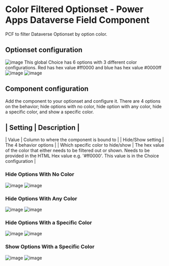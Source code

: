 # Color Filtered Optionset - Power Apps Dataverse Field Component
PCF to filter Dataverse Optionset by option color.

## Optionset configuration
![image](https://user-images.githubusercontent.com/5312410/224936282-c6dcf60a-8865-41f3-965f-2827b55d8cb8.png)
This global Choice has 6 options with 3 different color configurations. Red has hex value #ff0000 and blue has hex value #0000ff
![image](https://user-images.githubusercontent.com/5312410/224936467-76925998-2690-4659-9630-b5a16201cf3b.png)
![image](https://user-images.githubusercontent.com/5312410/224936525-2b0ecd1c-36c3-45e5-8d76-a89974b8b306.png)

## Component configuration
Add the component to your optionset and configure it. There are 4 options on the behavior; hide options with no color, hide option with any color, hide a specific color, and show a specific color.

| Setting | Description |
-----------
| Value | Column to where the component is bound to |
| Hide/Show setting | The 4 behavior options |
| Which specific color to hide/show | The hex value of the color that either needs to be filtered out or shown. Needs to be provided in the HTML Hex value e.g. '#ff0000'. This value is in the Choice configuration |

### Hide Options With No Color
![image](https://user-images.githubusercontent.com/5312410/224937170-5338a2ca-de26-47f4-9ab4-bd2de05588d6.png)
![image](https://user-images.githubusercontent.com/5312410/224937197-1d361d70-fee0-4c2e-a855-0b3070f17afe.png)

### Hide Options With Any Color
![image](https://user-images.githubusercontent.com/5312410/224937316-24dee13a-c234-4b74-bc9c-117bbec5e8e1.png)
![image](https://user-images.githubusercontent.com/5312410/224937343-1b4b4529-ab17-473e-be39-1879324fcf1c.png)

### Hide Options With a Specific Color
![image](https://user-images.githubusercontent.com/5312410/224937448-6b8de365-2874-4582-9a1c-f1c93614dcb7.png)
![image](https://user-images.githubusercontent.com/5312410/224937477-d9a39b99-416c-441b-8294-a1bef8241187.png)

### Show Options With a Specific Color
![image](https://user-images.githubusercontent.com/5312410/224937558-2ac59121-d5c4-46eb-8590-d4f42d19a873.png)
![image](https://user-images.githubusercontent.com/5312410/224937569-7d2d194e-b22d-4e06-9833-800deb0ff6ae.png)
